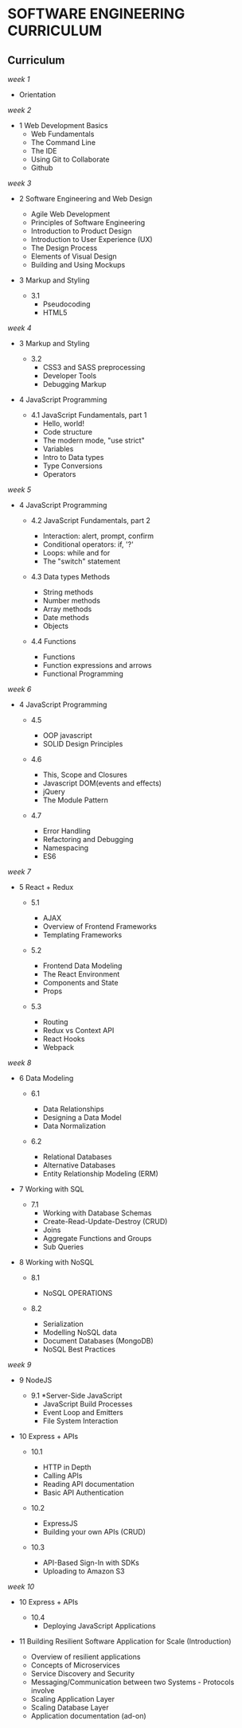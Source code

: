 # SOFTWARE ENGINEERING CURRICULUM

## Curriculum

<em>week 1</em>
* Orientation

<em>week 2</em>
* 1 Web Development Basics
  * Web Fundamentals 
  * The Command Line
  * The IDE
  * Using Git to Collaborate
  * Github

<em>week 3</em>
* 2 Software Engineering  and Web Design 
  * Agile Web Development 
  * Principles of Software Engineering
  * Introduction to Product Design 
  * Introduction to User Experience (UX) 
  * The Design Process
  * Elements of Visual Design 
  * Building and Using Mockups 
  
* 3 Markup and Styling
  * 3.1
    * Pseudocoding 
    * HTML5 

<em>week 4</em>
* 3 Markup and Styling
  * 3.2
    * CSS3 and SASS preprocessing
    * Developer Tools 
    * Debugging Markup 

* 4 JavaScript Programming 
  * 4.1 JavaScript Fundamentals, part 1
    * Hello, world!
    * Code structure
    * The modern mode, "use strict"
    * Variables
    * Intro to Data types
    * Type Conversions
    * Operators

<em>week 5</em>
* 4 JavaScript Programming
  * 4.2 JavaScript Fundamentals, part 2
    * Interaction: alert, prompt, confirm
    * Conditional operators: if, '?'
    * Loops: while and for
    * The "switch" statement

  * 4.3 Data types Methods
    * String methods
    * Number methods
    * Array methods
    * Date methods
    * Objects

  * 4.4 Functions
    * Functions
    * Function expressions and arrows
    * Functional Programming

<em>week 6</em>
* 4 JavaScript Programming
  * 4.5
    * OOP javascript
    * SOLID Design Principles

  * 4.6
    * This, Scope and Closures
    * Javascript DOM(events and effects)
    * jQuery
    * The Module Pattern

  * 4.7
    * Error Handling 
    * Refactoring and Debugging 
    * Namespacing
    * ES6

<em>week 7</em>
* 5 React + Redux 
  * 5.1
    * AJAX 
    * Overview of Frontend Frameworks 
    * Templating Frameworks 

  * 5.2
    * Frontend Data Modeling 
    * The React Environment
    * Components and State
    * Props 

  * 5.3
    * Routing 
    * Redux vs Context API
    * React Hooks
    * Webpack 

<em>week 8</em>
* 6 Data Modeling
  * 6.1
    * Data Relationships 
    * Designing a Data Model
    * Data Normalization 

  * 6.2
    * Relational Databases
    * Alternative Databases 
    * Entity Relationship Modeling (ERM)

* 7 Working with SQL
  * 7.1
    * Working with Database Schemas 
    * Create-Read-Update-Destroy (CRUD) 
    * Joins 
    * Aggregate Functions and Groups 
    * Sub Queries 

* 8 Working with NoSQL
  * 8.1
    * NoSQL OPERATIONS 

  * 8.2
    * Serialization 
    * Modelling NoSQL data 
    * Document Databases (MongoDB) 
    * NoSQL Best Practices 

<em>week 9</em>
* 9 NodeJS
  * 9.1
    *Server-Side JavaScript
    * JavaScript Build Processes 
    * Event Loop and Emitters
    * File System Interaction

* 10 Express + APIs
  * 10.1
    * HTTP in Depth 
    * Calling APIs 
    * Reading API documentation 
    * Basic API Authentication 

  * 10.2
    * ExpressJS 
    * Building your own APIs (CRUD)

  * 10.3
    * API-Based Sign-In with SDKs 
    * Uploading to Amazon S3 


<em>week 10</em>
* 10 Express + APIs
  * 10.4
    * Deploying JavaScript Applications 



* 11 Building Resilient Software Application for Scale (Introduction)
  * Overview of resilient applications
  * Concepts of Microservices
  * Service Discovery and Security
  * Messaging/Communication between two Systems - Protocols involve
  * Scaling Application Layer
  * Scaling Database Layer
  * Application documentation (ad-on)
